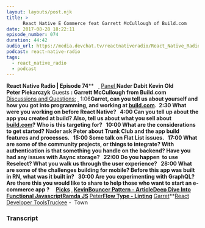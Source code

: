 ```yaml
---
layout: layouts/post.njk
title: >
      React Native E Commerce feat Garrett McCullough of Build.com
date: 2017-08-28 18:22:11
episode_number: 074
duration: 44:42
audio_url: https://media.devchat.tv/reactnativeradio/React_Native_Radio_Episode_74.mp3
podcast: react-native-radio
tags: 
  - react_native_radio
  - podcast
---
```


 **React Native Radio | Episode 74**** &nbsp; ****<u> </u>**** <u>Panel </u> **Nader Dabit Kevin Old Peter&nbsp;Piekarczyk** Guests **: Garrett McCullough from Build.com &nbsp;** <u>Discussions and Questions:</u> ****<u> </u>**** 1:06**Garret, can you tell us about yourself and how you got into programming, and working at [build.com](http://build.com). &nbsp;**2:30 **What were you working on before React Native?** &nbsp; ****4:00** Can you tell up about the app you created at build? Also, tell us about what you sell about [build.com](http://build.com)? Who is this targeting for? **&nbsp;**** 10:00 **What are the considerations to get started? Nader ask Peter about Trunk Club and the app build features and processes. &nbsp;** 15:00 **Some talk on Flat List issues.** &nbsp; ****17:00** What are some of the community projects, or things to integrate? With authentication is that something you handle on the backend? Have you had any issues with Async storage? **&nbsp;**** 22:00 **Do you happen&nbsp; to use Reselect? What you walk us through the user experience? &nbsp;** 28:00 **What are some of the challenges building for mobile? Before this app was built in RN, what was it built in? &nbsp;** 30:00 **Are you experimenting with GraphQL? Are there this you would like to share to help those who want to start an e-commerce app ?** &nbsp; **&nbsp;** <u>Picks</u> ****<u> </u>**** <u>Kevin</u>**[Bouncer Pattern - Article](http://wiki.c2.com/?BouncerPattern)[Deep Dive Into Functional Javascript](https://player.oreilly.com/videos/9781787281899)[Ramda JS](http://ramdajs.com/)&nbsp;**<u>Peter</u>**[Flow Type - Linting](https://github.com/gajus/eslint-plugin-flowtype)&nbsp;**<u>Garret</u>**[React Developer Tools](https://github.com/facebook/react-devtools)[Truckee](https://www.sierranevadageotourism.org/content/historic-downtown-truckee/sief9c267ec79415c390) -&nbsp; Town

### Transcript


